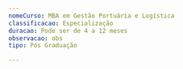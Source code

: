 ```yaml
---
nomeCurso: MBA em Gestão Portuária e Logística
classificacao: Especialização
duracao: Pode ser de 4 a 12 meses
observacao: obs
tipo: Pós Graduação

---
```


